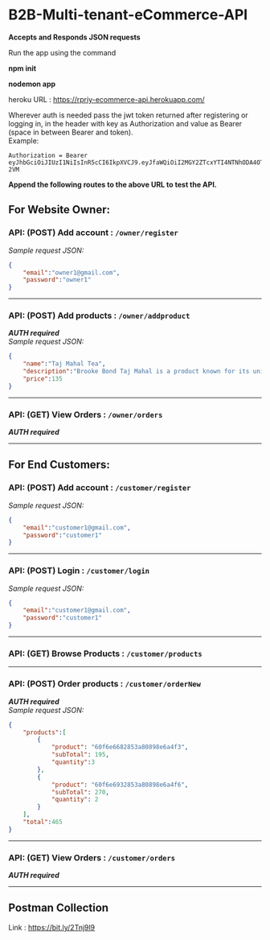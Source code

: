 # B2B-Multi-tenant-eCommerce-API

**Accepts and Responds JSON requests**

Run the app using the command 

__npm init__


__nodemon app__


heroku URL : 
https://rpriy-ecommerce-api.herokuapp.com/

Wherever auth is needed pass the jwt token returned after registering or logging in, in the header with key as Authorization and value as Bearer <token> (space in between Bearer and token).  
Example:
```
Authorization = Bearer eyJhbGciOiJIUzI1NiIsInR5cCI6IkpXVCJ9.eyJfaWQiOiI2MGY2ZTcxYTI4NTNhODA4OThlNmE0ZmUiLCJpYXQiOjE2MjY3OTM3NTR9.UWiOdht2OZcF4XEdEvIDsekfzl8IB0DiztfmC0C-2VM
```  

**Append the following routes to the above URL to test the API.**  

## For Website Owner:

### API: **(POST)** Add account : `/owner/register`  
*Sample request JSON:*  
```JSON
{
    "email":"owner1@gmail.com",
    "password":"owner1"
}
```  
---

### API: **(POST)** Add products : `/owner/addproduct`
***AUTH required***  
*Sample request JSON:*  
```JSON
{
    "name":"Taj Mahal Tea",
    "description":"Brooke Bond Taj Mahal is a product known for its unique flavor and aroma attained through the selection of the finest tea leaves available.",
    "price":135
}
``` 
---

### API: **(GET)** View Orders : `/owner/orders`
***AUTH required***  

---

## For End Customers:

### API: **(POST)** Add account : `/customer/register`
*Sample request JSON:*  
```JSON
{
    "email":"customer1@gmail.com",
    "password":"customer1"
}
```  
---

### API: **(POST)** Login : `/customer/login` 
*Sample request JSON:*  
```JSON
{
    "email":"customer1@gmail.com",
    "password":"customer1"
}
```  
---

### API: **(GET)** Browse Products : `/customer/products`
---

### API: **(POST)** Order products : `/customer/orderNew`
***AUTH required***  
*Sample request JSON:*  
```JSON
{
    "products":[
        {
            "product": "60f6e6682853a80898e6a4f3",
            "subTotal": 195,
            "quantity":3
        },
        {
            "product": "60f6e6932853a80898e6a4f6",
            "subTotal": 270,
            "quantity": 2
        }
    ],
    "total":465
}
```  
---

### API: **(GET)** View Orders : `/customer/orders`
***AUTH required***  

---

## Postman Collection
Link : https://bit.ly/2Tnj9l9
